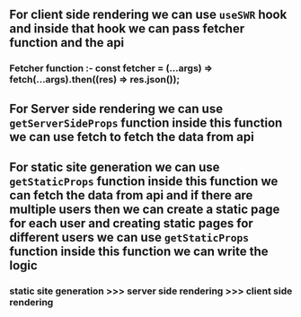 ## For client side rendering we can use `useSWR` hook and inside that hook we can pass fetcher function and the api 

### Fetcher function :- const fetcher = (...args) => fetch(...args).then((res) => res.json());

## For Server side rendering we can use `getServerSideProps` function inside this function we can use fetch to fetch the data from api 

## For static site generation we can use `getStaticProps` function inside this function we can fetch the data from api and if there are multiple users then we can create a static page for each user and creating static pages for different users we can use `getStaticProps` function  inside this function we can write the logic 

### static site generation >>> server side rendering >>> client side rendering 